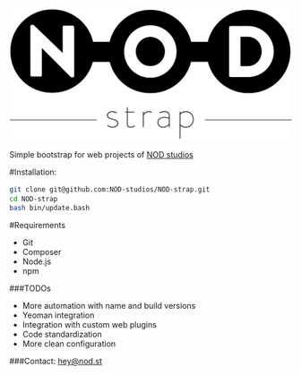 ![NODstrap](/img/logo.strap.png?raw=true "NODstrap")

Simple bootstrap for web projects of [NOD studios](http://nod.st)

#Installation:
```bash
git clone git@github.com:NOD-studios/NOD-strap.git
cd NOD-strap
bash bin/update.bash
```

#Requirements
- Git
- Composer
- Node.js
- npm

###TODOs
- More automation with name and build versions
- Yeoman integration
- Integration with custom web plugins
- Code standardization
- More clean configuration

###Contact:
[hey@nod.st](mailto:hey@nod.st)

